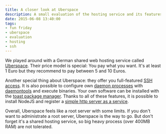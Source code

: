 ```yaml
---
title: A closer look at Uberspace
description: A small evaluation of the hosting service and its features
date: 2015-06-08 13:40:00
tags:
- fun friday
- uberspace
- evaluation
- hosting
- ssh
---
```

We played around with a German shared web hosting service called [Uberspace](https://uberspace.de/tech). Their price model is special: You pay what you want. It's at least 1 Euro but they recommend to pay between 5 and 10 Euros.

Another special thing about Uberspace: they offer you full-featured [SSH access](https://wiki.uberspace.de/system:ssh). It is also possible to configure own [daemon processes](https://wiki.uberspace.de/system:daemontools) with [daemontools](http://cr.yp.to/daemontools.html) and execute binaries. Your own software can be installed with the [toast package manager](https://wiki.uberspace.de/system:toast). Thanks to all of these features, it is possible to install NodeJS and register a [simple http server as a service](https://wiki.uberspace.de/development:nodejs).

Overall, Uberspace feels like a root server with some limits. If you don't want to administrate a root server, Uberspace is the way to go. But don't forget it's a shared hosting service, so big heavy process (over 400MB RAM) are not tolerated.
